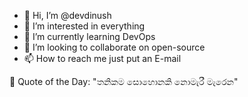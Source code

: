 - 👋 Hi, I’m @devdinush
- 👀 I’m interested in everything
- 🌱 I’m currently learning DevOps
- 💞️ I’m looking to collaborate on open-source
- 📫 How to reach me just put an E-mail

<!-- start quote -->
💬 Quote of the Day: "තනිකම සොහොනකි නොමැරී මැරෙන"
<!-- end quote -->
